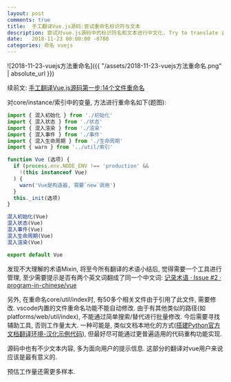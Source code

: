 ```yaml
---
layout: post
comments: true
title:  手工翻译Vue.js源码:尝试重命名标识符与文本
description: 尝试对vue.js源码中的标识符名和文本进行中文化. Try to translate identifiers and text in source code of vue.js.
date:   2018-11-23 00:00:00 -0700
categories: 命名 vuejs
---
```


![2018-11-23-vuejs方法重命名]({{ "/assets/2018-11-23-vuejs方法重命名.png" | absolute_url }})

续前文: [手工翻译Vue.js源码第一步:14个文件重命名](https://zhuanlan.zhihu.com/p/50507506)

对core/instance/索引中的变量, 方法进行重命名如下(题图):
```javascript
import { 混入初始化 } from './初始化'
import { 混入状态 } from './状态'
import { 混入渲染 } from './渲染'
import { 混入事件 } from './事件'
import { 混入生命周期 } from './生命周期'
import { warn } from '../util/索引'

function Vue (选项) {
  if (process.env.NODE_ENV !== 'production' &&
    !(this instanceof Vue)
  ) {
    warn('Vue是构造器, 需要`new`调用')
  }
  this._init(选项)
}

混入初始化(Vue)
混入状态(Vue)
混入事件(Vue)
混入生命周期(Vue)
混入渲染(Vue)

export default Vue
```
发现不大理解的术语Mixin, 将至今所有翻译的术语小结后, 觉得需要一个工具进行管理, 至少需要提示是否有两个英文词翻成了同一个中文词: [记录术语 · Issue #2 · program-in-chinese/vue](https://github.com/program-in-chinese/vue/issues/2)

另外, 在重命名core/util/index时, 有50多个相关文件由于引用了此文件, 需要修改. vscode内置的文件重命名功能不能自动修改. 由于有其他类似的路径(如platforms/web/util/index), 不能通过简单搜索/替代进行批量修改. 今后需要寻找辅助工具, 否则工作量太大. 一种可能是, 类似文档本地化的方式([搭建Python官方文档翻译环境-汉化示例代码](https://zhuanlan.zhihu.com/p/36200420)), 但最好尽可能通过更普遍适用的代码重构功能实现.

源码中也有不少文本内容, 多为面向用户的提示信息. 这部分的翻译对vue用户来说应该是最有意义的.

预估工作量还需更多样本.